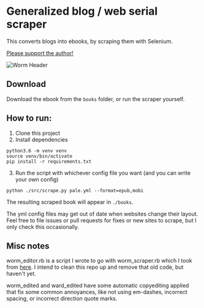 # Generalized blog / web serial scraper

This converts blogs into ebooks, by scraping them with Selenium.


[Please support the author!](http://parahumans.wordpress.com/donate/)

![Worm Header](http://parahumans.files.wordpress.com/2011/06/cityscape2.jpg)

## Download

Download the ebook from the `books` folder, or run the scraper yourself.

## How to run:

1. Clone this project
2. Install dependencies

```command
python3.6 -m venv venv
source venv/bin/activate
pip install -r requirements.txt
```

3. Run the script with whichever config file you want (and you can write your own config)

```command
python ./src/scrape.py pale.yml --format=epub,mobi
```

The resulting scraped book will appear in `./books`.

The yml config files may get out of date when websites change their layout. Feel free to file issues or pull requests for fixes or new sites to scrape, but I only check this occasionally.

## Misc notes

worm_editor.rb is a script I wrote to go with worm_scraper.rb which I took from [here](https://github.com/TheBrain0110/worm_scraper). I intend to clean this repo up and remove that old code, but haven't yet.

worm_edited and ward_edited have some automatic copyediting applied that fix some common annoyances, like not using em-dashes, incorrect spacing, or incorrect direction quote marks.
